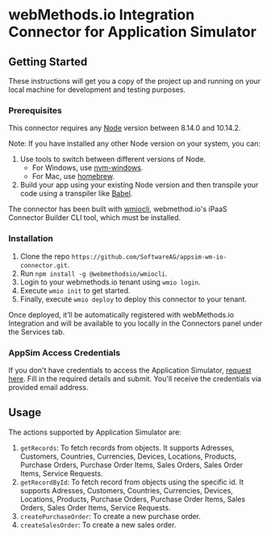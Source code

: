 # webMethods.io Integration Connector for Application Simulator
## Getting Started
These instructions will get you a copy of the project up and running on your local machine for development and testing purposes.
### Prerequisites
This connector requires any [Node](https://nodejs.org/dist/) version between 8.14.0 and 10.14.2.

Note: If you have installed any other Node version on your system, you can:
  1. Use tools to switch between different versions of Node.
     - For Windows, use [nvm-windows](https://github.com/coreybutler/nvm-windows#installation--upgrades).
     - For Mac, use [homebrew](https://brew.sh/).
  2. Build your app using your existing Node version and then transpile your code using a transpiler like [Babel](https://babeljs.io/).<br>

The connector has been built with [wmiocli](https://docs.webmethods.io/integration/developer_guide/connector_builder/#gsc.tab=0), webmethod.io's iPaaS Connector Builder CLI tool, which must be installed.
### Installation
  1. Clone the repo `https://github.com/SoftwareAG/appsim-wm-io-connector.git`.
  2. Run `npm install -g @webmethodsio/wmiocli`.
  3. Login to your webmethods.io tenant using `wmio login`.
  4. Execute `wmio init` to get started.
  5. Finally, execute `wmio deploy` to deploy this connector to your tenant.

Once deployed, it’ll be automatically registered with webMethods.io Integration and will be available to you locally in the Connectors panel under the Services tab.
### AppSim Access Credentials
If you don't have credentials to access the Application Simulator, [request here](https://daehpresal53703.hycloud.softwareag.com/AppSim/#/requestaccess). Fill in the required details and submit. You'll receive the credentials via provided email address.
## Usage
The actions supported by Application Simulator are:
  1. `getRecords`: To fetch records from objects. It supports Adresses, Customers, Countries, Currencies, Devices, Locations, Products, Purchase Orders, Purchase Order Items, Sales Orders, Sales Order Items, Service Requests.
  2. `getRecordById`: To fetch record from objects using the specific id. It supports Adresses, Customers, Countries, Currencies, Devices, Locations, Products, Purchase Orders, Purchase Order Items, Sales Orders, Sales Order Items, Service Requests.
  3. `createPurchaseOrder`: To create a new purchase order.
  4. `createSalesOrder`: To create a new sales order.
